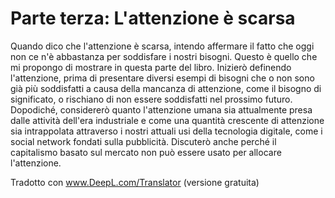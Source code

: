 # Parte terza: L'attenzione è scarsa

Quando dico che l'attenzione è scarsa, intendo affermare il fatto che oggi non ce n'è abbastanza per soddisfare i nostri bisogni. Questo è quello che mi propongo di mostrare in questa parte del libro. Inizierò definendo l'attenzione, prima di presentare diversi esempi di bisogni che o non sono già più soddisfatti a causa della mancanza di attenzione, come il bisogno di significato, o rischiano di non essere soddisfatti nel prossimo futuro. Dopodiché, considererò quanto l'attenzione umana sia attualmente presa dalle attività dell'era industriale e come una quantità crescente di attenzione sia intrappolata attraverso i nostri attuali usi della tecnologia digitale, come i social network fondati sulla pubblicità. Discuterò anche perché il capitalismo basato sul mercato non può essere usato per allocare l'attenzione.

Tradotto con www.DeepL.com/Translator (versione gratuita)
